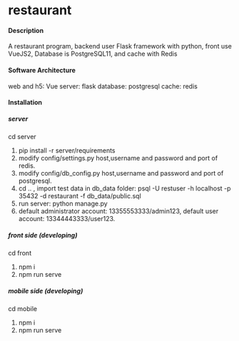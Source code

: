 # restaurant

#### Description
A restaurant program, backend user Flask framework with python, front use VueJS2, Database is PostgreSQL11, and cache with Redis

#### Software Architecture
web and h5: Vue
server: flask
database: postgresql
cache: redis

#### Installation

##### server
cd server
1.  pip install -r server/requirements
2.  modify config/settings.py host,username and password and port of redis.
3.  modify config/db_config.py host,username and password and port of postgresql.
4.  cd .. , import test data in db_data folder: psql -U restuser -h localhost -p 35432 -d restaurant -f db_data/public.sql
5.  run server: python manage.py
6.  default administrator account: 13355553333/admin123, default user account: 13344443333/user123.

##### front side (developing)
cd front
1.  npm i
2.  npm run serve

##### mobile side (developing)
cd mobile
1.  npm i
2.  npm run serve
